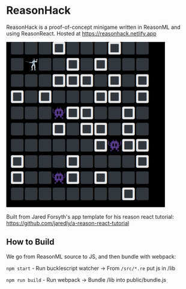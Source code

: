# ReasonHack

ReasonHack is a proof-of-concept minigame written in ReasonML and using
ReasonReact. Hosted at https://reasonhack.netlify.app

![Screenshot](./screenshot.png)

Built from Jared Forsyth's app template for his reason react tutorial:
https://github.com/jaredly/a-reason-react-tutorial

## How to Build

We go from ReasonML source to JS, and then bundle with webpack:

`npm start` - Run bucklescript watcher -> From `/src/*.re` put js in /lib

`npm run build` - Run webpack -> Bundle /lib into public/bundle.js
